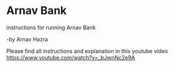 # Arnav Bank

instructions for running Arnav Bank

 -by Arnav Hazra

Please find all instructions and explanation in this youtube video
    https://www.youtube.com/watch?v=_bJwnNc2e9A
    
